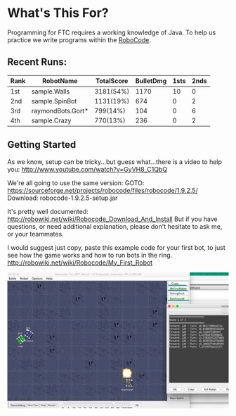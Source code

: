 # What's This For?

Programming for FTC requires a working knowledge of Java. To help us practice we write programs within the [RoboCode](robocode.sourceforge.net).
 
## Recent Runs:

Rank | RobotName | TotalScore | BulletDmg | 1sts | 2nds
--- | --- | --- | --- | --- | ---
1st | sample.Walls | 3181(54%) | 1170 | 10 | 0
2nd | sample.SpinBot | 1131(19%) | 674 | 0 | 2
3rd | raymondBots.Gort* | 799(14%) | 104 | 0 | 6
4th | sample.Crazy | 770(13%) | 236 | 0 | 2
 
  
## Getting Started
As we know, setup can be tricky...but guess what...there is a video to help you:
http://www.youtube.com/watch?v=GyVH8_C1QbQ 


We're all going to use the same version:
 GOTO: https://sourceforge.net/projects/robocode/files/robocode/1.9.2.5/
 Download: robocode-1.9.2.5-setup.jar


It's pretty well documented: 
http://robowiki.net/wiki/Robocode_Download_And_Install
But if you have questions, or need additional explanation, please don't hesitate to ask me, or your teammates.


I would suggest just copy, paste this example code for your first bot, to just see how the game works and how to run bots in the ring.
http://robowiki.net/wiki/Robocode/My_First_Robot



<img src="firstSnapshot.png">